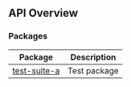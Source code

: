 ## API Overview

### Packages

| Package | Description |
| - | - |
| [test-suite-a](docs/test-suite-a/) | Test package |
